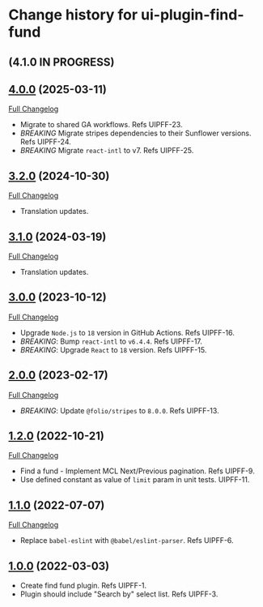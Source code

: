# Change history for ui-plugin-find-fund

## (4.1.0 IN PROGRESS)

## [4.0.0](https://github.com/folio-org/ui-plugin-find-fund/tree/v4.0.0) (2025-03-11)
[Full Changelog](https://github.com/folio-org/ui-plugin-find-fund/compare/v3.2.0...v4.0.0)

* Migrate to shared GA workflows. Refs UIPFF-23.
* *BREAKING* Migrate stripes dependencies to their Sunflower versions. Refs UIPFF-24.
* *BREAKING* Migrate `react-intl` to v7. Refs UIPFF-25.

## [3.2.0](https://github.com/folio-org/ui-plugin-find-fund/tree/v3.2.0) (2024-10-30)
[Full Changelog](https://github.com/folio-org/ui-plugin-find-fund/compare/v3.1.0...v3.2.0)

* Translation updates.

## [3.1.0](https://github.com/folio-org/ui-plugin-find-fund/tree/v3.1.0) (2024-03-19)
[Full Changelog](https://github.com/folio-org/ui-plugin-find-fund/compare/v3.0.0...v3.1.0)

* Translation updates.

## [3.0.0](https://github.com/folio-org/ui-plugin-find-fund/tree/v3.0.0) (2023-10-12)
[Full Changelog](https://github.com/folio-org/ui-plugin-find-fund/compare/v2.0.0...v3.0.0)

* Upgrade `Node.js` to `18` version in GitHub Actions. Refs UIPFF-16.
* *BREAKING*: Bump `react-intl` to `v6.4.4`. Refs UIPFF-17.
* *BREAKING*: Upgrade `React` to `18` version. Refs UIPFF-15.

## [2.0.0](https://github.com/folio-org/ui-plugin-find-fund/tree/v2.0.0) (2023-02-17)
[Full Changelog](https://github.com/folio-org/ui-plugin-find-fund/compare/v1.2.0...v2.0.0)

* *BREAKING*: Update `@folio/stripes` to `8.0.0`. Refs UIPFF-13.

## [1.2.0](https://github.com/folio-org/ui-plugin-find-fund/tree/v1.2.0) (2022-10-21)
[Full Changelog](https://github.com/folio-org/ui-plugin-find-fund/compare/v1.1.0...v1.2.0)

* Find a fund - Implement MCL Next/Previous pagination. Refs UIPFF-9.
* Use defined constant as value of `limit` param in unit tests. UIPFF-11.

## [1.1.0](https://github.com/folio-org/ui-plugin-find-fund/tree/v1.1.0) (2022-07-07)
[Full Changelog](https://github.com/folio-org/ui-plugin-find-fund/compare/v1.0.0...v1.1.0)

* Replace `babel-eslint` with `@babel/eslint-parser`. Refs UIPFF-6.

## [1.0.0](https://github.com/folio-org/ui-plugin-find-fund/tree/v1.0.0) (2022-03-03)

* Create find fund plugin. Refs UIPFF-1.
* Plugin should include "Search by" select list. Refs UIPFF-3.
